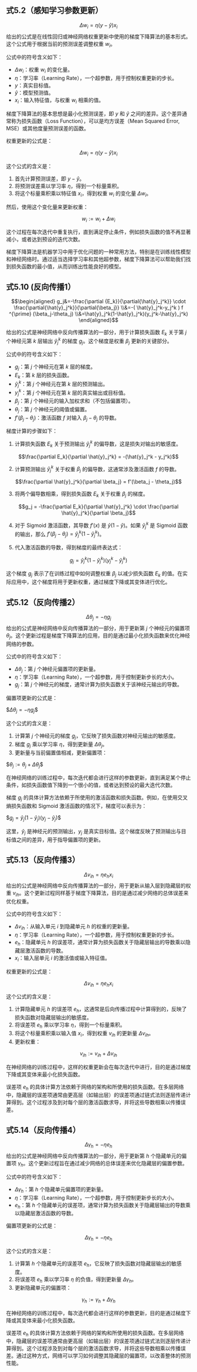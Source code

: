 ## 式5.2（感知学习参数更新）
$$\Delta w_i=\eta(y-\hat{y})x_i$$
给出的公式是在线性回归或神经网络权重更新中使用的梯度下降算法的基本形式。这个公式用于根据当前的预测误差调整权重 $w_i$。

公式中的符号含义如下：

- $\Delta w_i$：权重 $w_i$ 的变化量。
- $\eta$：学习率（Learning Rate），一个超参数，用于控制权重更新的步长。
- $y$：真实目标值。
- $\hat{y}$：模型预测值。
- $x_i$：输入特征值，与权重 $w_i$ 相乘的值。

梯度下降算法的基本思想是最小化预测误差，即 $y$ 和 $\hat{y}$ 之间的差异。这个差异通常称为损失函数（Loss Function），可以是均方误差（Mean Squared Error, MSE）或其他度量预测误差的函数。

权重更新的公式是：

$$\Delta w_i = \eta(y - \hat{y})x_i$$

这个公式的含义是：

1. 首先计算预测误差，即 $y - \hat{y}$。
2. 将预测误差乘以学习率 $\eta$，得到一个标量乘积。
3. 将这个标量乘积乘以特征值 $x_i$，得到权重 $w_i$ 的变化量 $\Delta w_i$。

然后，使用这个变化量来更新权重：

$$w_i := w_i + \Delta w_i$$

这个过程在每次迭代中重复执行，直到满足停止条件，例如损失函数的值不再显著减小，或者达到预设的迭代次数。

梯度下降算法是机器学习中用于优化问题的一种常用方法，特别是在训练线性模型和神经网络时。通过适当选择学习率和其他超参数，梯度下降算法可以帮助我们找到损失函数的最小值，从而训练出性能良好的模型。

## 式5.10 (反向传播1）
$$\begin{aligned}
g_j&=-\frac{\partial {E_k}}{\partial{\hat{y}_j^k}} \cdot \frac{\partial{\hat{y}_j^k}}{\partial{\beta_j}}
\\&=-( \hat{y}_j^k-y_j^k ) f ^{\prime} (\beta_j-\theta_j)
\\&=\hat{y}_j^k(1-\hat{y}_j^k)(y_j^k-\hat{y}_j^k)
\end{aligned}$$

给出的公式是神经网络中反向传播算法的一部分，用于计算损失函数 $E_k$ 关于第 $j$ 个神经元第 $k$ 层输出 $\hat{y}_j^k$ 的梯度 $g_j$。这个梯度是权重 $\beta_j$ 更新的关键部分。

公式中的符号含义如下：

- $g_j$：第 $j$ 个神经元在第 $k$ 层的梯度。
- $E_k$：第 $k$ 层的损失函数。
- $\hat{y}_j^k$：第 $j$ 个神经元在第 $k$ 层的预测输出。
- $y_j^k$：第 $j$ 个神经元在第 $k$ 层的真实输出或目标值。
- $\beta_j$：第 $j$ 个神经元的输入加权求和（不包括偏置项）。
- $\theta_j$：第 $j$ 个神经元的阈值或偏置。
- $f'(\beta_j - \theta_j)$：激活函数 $f$ 对输入 $\beta_j - \theta_j$ 的导数。

梯度计算的步骤如下：

1. 计算损失函数 $E_k$ 关于预测输出 $\hat{y}_j^k$ 的偏导数，这是损失对输出的敏感度。

$$\frac{\partial E_k}{\partial \hat{y}_j^k} = -(\hat{y}_j^k - y_j^k)$$

2. 计算预测输出 $\hat{y}_j^k$ 关于权重 $\beta_j$ 的偏导数，这通常涉及激活函数 $f$ 的导数。

$$\frac{\partial \hat{y}_j^k}{\partial \beta_j} = f'(\beta_j - \theta_j)$$

3. 将两个偏导数相乘，得到损失函数 $E_k$ 关于权重 $\beta_j$ 的梯度。

$$g_j = -\frac{\partial E_k}{\partial \hat{y}_j^k} \cdot \frac{\partial \hat{y}_j^k}{\partial \beta_j}$$

4. 对于 Sigmoid 激活函数，其导数 $f'(x)$ 是 $\hat{y}(1 - \hat{y})$。如果 $\hat{y}_j^k$ 是 Sigmoid 函数的输出，那么 $f'(\beta_j - \theta_j) = \hat{y}_j^k(1 - \hat{y}_j^k)$。

5. 代入激活函数的导数，得到梯度的最终表达式：

$$g_j = \hat{y}_j^k(1 - \hat{y}_j^k)(y_j^k - \hat{y}_j^k)$$

这个梯度 $g_j$ 表示了在训练过程中如何调整权重 $\beta_j$ 以减少损失函数 $E_k$ 的值。在实际应用中，这个梯度将用于更新权重，通过梯度下降或其变体进行优化。

## 式5.12（反向传播2）
$$\Delta \theta_j = -\eta g_j$$
给出的公式是神经网络中反向传播算法的一部分，用于更新第 $j$ 个神经元的偏置项 $\theta_j$。这个更新过程是梯度下降算法的应用，目的是通过最小化损失函数来优化神经网络的参数。

公式中的符号含义如下：

- $\Delta \theta_j$：第 $j$ 个神经元偏置项的更新量。
- $\eta$：学习率（Learning Rate），一个超参数，用于控制更新步长的大小。
- $g_j$：第 $j$ 个神经元的梯度，通常计算为损失函数关于该神经元输出的导数。

偏置项更新的公式是：

\$$\Delta \theta_j = -\eta g_j$$

这个公式的含义是：

1. 计算第 $j$ 个神经元的梯度 $g_j$，它反映了损失函数对神经元输出的敏感度。
2. 梯度 $g_j$ 乘以学习率 $\eta$，得到更新量 $\Delta \theta_j$。
3. 更新量与当前偏置值相减，更新偏置项：

\$$\theta_j := \theta_j + \Delta \theta_j$$

在神经网络的训练过程中，每次迭代都会进行这样的参数更新，直到满足某个停止条件，如损失函数值下降到一个很小的值，或者达到预设的最大迭代次数。

梯度 $g_j$ 的具体计算方法依赖于所使用的激活函数和损失函数。例如，在使用交叉熵损失函数和 Sigmoid 激活函数的情况下，梯度可以表示为：

\$$g_j = \hat{y}_j(1 - \hat{y}_j)(y_j - \hat{y}_j)$$

这里，$\hat{y}_j$ 是神经元的预测输出，$y_j$ 是真实目标值。这个梯度反映了预测输出与目标值之间的差异，用于指导偏置项的更新。

## 式5.13（反向传播3）
$$\Delta v_{ih} = \eta e_h x_i$$
给出的公式是神经网络中反向传播算法的一部分，用于更新从输入层到隐藏层的权重 $v_{ih}$。这个更新过程同样基于梯度下降算法，目的是通过减少网络的总体误差来优化权重。

公式中的符号含义如下：

- $\Delta v_{ih}$：从输入单元 $i$ 到隐藏单元 $h$ 的权重的更新量。
- $\eta$：学习率（Learning Rate），一个超参数，用于控制权重更新的步长。
- $e_h$：隐藏单元 $h$ 的误差项，通常计算为损失函数关于隐藏层输出的导数乘以隐藏层激活函数的导数。
- $x_i$：输入层单元 $i$ 的激活值或输入特征值。

权重更新的公式是：

$$\Delta v_{ih} = \eta e_h x_i$$

这个公式的含义是：

1. 计算隐藏单元 $h$ 的误差项 $e_h$，这通常是后向传播过程中计算得到的，反映了损失函数对隐藏层输出的敏感度。
2. 将误差项 $e_h$ 乘以学习率 $\eta$，得到一个标量乘积。
3. 将这个标量乘积乘以输入值 $x_i$，得到权重 $v_{ih}$ 的更新量 $\Delta v_{ih}$。
4. 更新权重：

$$v_{ih} := v_{ih} + \Delta v_{ih}$$

在神经网络的训练过程中，这样的权重更新会在每次迭代中进行，目的是通过梯度下降或其变体来最小化损失函数。

误差项 $e_h$ 的具体计算方法依赖于网络的架构和所使用的损失函数。在多层网络中，隐藏层的误差项通常由更高层（如输出层）的误差项通过链式法则逐层传递计算得到。这个过程涉及到对每个层的激活函数求导，并将这些导数相乘以传播误差。

## 式5.14（反向传播4）
$$\Delta \gamma_h= -\eta e_h$$
给出的公式是神经网络中反向传播算法的一部分，用于更新第 $h$ 个隐藏单元的偏置项 $\gamma_h$。这个更新过程旨在通过减少网络的总体误差来优化隐藏层的偏置参数。

公式中的符号含义如下：

- $\Delta \gamma_h$：第 $h$ 个隐藏单元偏置项的更新量。
- $\eta$：学习率（Learning Rate），一个超参数，用于控制更新步长的大小。
- $e_h$：第 $h$ 个隐藏单元的误差项，通常计算为损失函数关于隐藏层输出的导数乘以隐藏层激活函数的导数。

偏置项更新的公式是：

$$\Delta \gamma_h = -\eta e_h$$

这个公式的含义是：

1. 计算第 $h$ 个隐藏单元的误差项 $e_h$，它反映了损失函数对隐藏层输出的敏感度。
2. 将误差项 $e_h$ 乘以学习率 $\eta$ 的负值，得到更新量 $\Delta \gamma_h$。
3. 更新隐藏单元的偏置项：

$$\gamma_h := \gamma_h + \Delta \gamma_h$$

在神经网络的训练过程中，每次迭代都会进行这样的参数更新，目的是通过梯度下降或其变体来最小化损失函数。

误差项 $e_h$ 的具体计算方法依赖于网络的架构和所使用的损失函数。在多层网络中，隐藏层的误差项通常由更高层（如输出层）的误差项通过链式法则逐层传递计算得到。这个过程涉及到对每个层的激活函数求导，并将这些导数相乘以传播误差。通过这种方式，网络可以学习如何调整其隐藏层的偏置项，以改善整体的预测性能。

